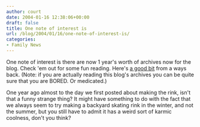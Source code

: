 ```yaml
---
author: court
date: 2004-01-16 12:38:06+00:00
draft: false
title: One note of interest is
url: /blog/2004/01/16/one-note-of-interest-is/
categories:
- Family News
---
```


One note of interest is there are now 1 year's worth of archives now for the blog.  Check 'em out for some fun reading.  Here's [a good bit](http://www.vallentyne.com/blog/2003_03_01_archive.htm) from a ways back.  (Note: if you are actually reading this blog's archives you can be quite sure that you are BORED.  Or medicated.)

One year ago almost to the day we first posted about making the rink, isn't that a funny strange thing?  It might have something to do with the fact that we always seem to try making a backyard skating rink in the winter, and not the summer, but you still have to admit it has a weird sort of karmic coolness, don't you think?

